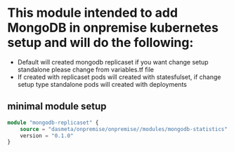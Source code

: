 # This module intended to add MongoDB  in onpremise kubernetes setup and will do the following: 
* Default will created mongodb replicaset if you want change setup standalone please change from variables.tf file
* If created with replicaset pods will created with statesfulset, if change setup type standalone pods will created with deployments


## minimal module setup
```terraform
module "mongodb-replicaset" {
    source = "dasmeta/onpremise/onpremise//modules/mongodb-statistics"
    version = "0.1.0"
}